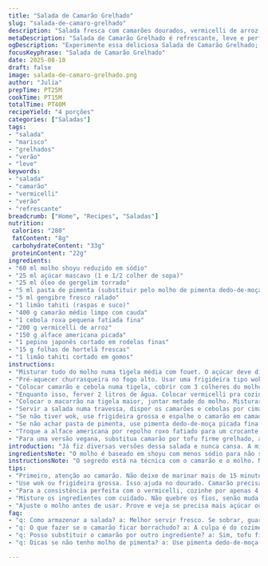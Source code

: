 ```yaml
---
title: "Salada de Camarão Grelhado"
slug: "salada-de-camaro-grelhado"
description: "Salada fresca com camarões dourados, vermicelli de arroz, pepino e hortelã, temperada com molho agridoce picante e toque de limão. Leve, crocante, aroma marcante de gengibre e óleo de gergelim tostado. Perfeita pra dias quentes, sem lactose, ovos ou nozes, flexível pra substituir ingredientes conforme despensa. Técnica simples, mas que exige atenção no ponto dos camarões e textura dos noodles. Serve 4 pessoas."
metaDescription: "Salada de Camarão Grelhado é refrescante, leve e perfeita para dias quentes. Surpreenda seus amigos com essa mistura de sabores."
ogDescription: "Experimente essa deliciosa Salada de Camarão Grelhado; um prato leve e crocante para deliciar nos dias quentes."
focusKeyphrase: "Salada de Camarão Grelhado"
date: 2025-08-10
draft: false
image: salada-de-camaro-grelhado.png
author: "Julia"
prepTime: PT25M
cookTime: PT15M
totalTime: PT40M
recipeYield: "4 porções"
categories: ["Saladas"]
tags:
- "salada"
- "marisco"
- "grelhados"
- "verão"
- "leve"
keywords:
- "salada"
- "camarão"
- "vermicelli"
- "verão"
- "refrescante"
breadcrumb: ["Home", "Recipes", "Saladas"]
nutrition: 
 calories: "280"
 fatContent: "8g"
 carbohydrateContent: "33g"
 proteinContent: "22g"
ingredients:
- "60 ml molho shoyu reduzido em sódio"
- "25 ml açúcar mascavo (1 e 1/2 colher de sopa)"
- "25 ml óleo de gergelim torrado"
- "5 ml pasta de pimenta (substituir pelo molho de pimenta dedo-de-moça fresco)"
- "5 ml gengibre fresco ralado"
- "1 limão tahiti (raspas e suco)"
- "400 g camarão médio limpo com cauda"
- "1 cebola roxa pequena fatiada fina"
- "200 g vermicelli de arroz"
- "150 g alface americana picada"
- "1 pepino japonês cortado em rodelas finas"
- "15 g folhas de hortelã frescas"
- "1 limão tahiti cortado em gomos"
instructions:
- "Misturar tudo do molho numa tigela média com fouet. O açúcar deve dissolver bem, sentir o cheiro forte do gengibre e do óleo de gergelim combinado ao cítrico do limão. Reservar."
- "Pré-aquecer churrasqueira no fogo alto. Usar uma frigideira tipo wok adaptada para fogo externo ou chapa de ferro. Isso ajuda camarão pegar aquela cor dourada rapidinho, não cozinhar demais e manter suculento."
- "Colocar camarão e cebola numa tigela, cobrir com 3 colheres do molho. Mexer com garfo, distribuir bem. O molho carameliza rápido, então colocar tudo na frigideira quente e mexer por uns 6 minutos até camarão ficar rosado, firme e a cebola translúcida levemente tostada. O barulho da fritura deve diminuir quando estiver no ponto."
- "Enquanto isso, ferver 2 litros de água. Colocar vermicelli pra cozinhar por 4 minutos, mexendo uma vez para não grudarem. Quando os fios ficarem macios e translucidos, escorrer e lavar em água fria pra estancar o cozimento. Isso mantém a textura certa, evita ficar mole."
- "Colocar o macarrão na tigela maior, juntar metade do molho. Misturar com delicadeza, evitar quebrar os fios. Colocar alface, pepino e metade da hortelã picada. Mexer devagar."
- "Servir a salada numa travessa, dispor os camarões e cebolas por cima, decorar com o resto da hortelã. Levar à mesa com gomos de limão para quem quiser apertar no prato, realçando frescor."
- "Se não tiver wok, use frigideira grossa e espalhe o camarão em camada única. Não tampe, o excesso de vapor amolece camarão e cebola."
- "Se não achar pasta de pimenta, use pimenta dedo-de-moça picada fina e um pouco de mel pra balancear o ardor."
- "Troque a alface americana por repolho roxo fatiado para um crocante diferente e cor vibrante."
- "Para uma versão vegana, substitua camarão por tofu firme grelhado, ajustando tempo de cozimento para dourar sem secar."
introduction: "Já fiz diversas versões dessa salada e nunca cansa. A mistura do camarão com o crocante da alface, a textura macia dos vermicellis, e o molho agridoce com pitada picante e a acidez do limão fazem combinação surpreendente. Camarão mal passado, suculento e levemente caramelizado com cebola roxa traz uma explosão de sabor a cada mordida. Essa receita funciona como entrada leve ou prato principal em dias quentes, ótimo para reunir amigos no churrasco com uma pegada diferente. A hortelã dá um frescor essencial e o óleo de gergelim um aroma profundo, indispensável. Experimente trocar ingredientes conforme o que tem em casa, o resultado surpreende sempre."
ingredientsNote: "O molho é baseado em shoyu com menos sódio para não salgar demais, o açúcar mascavo substitui o refinado pra trazer profundidade ao sabor caramelizado. O óleo de gergelim é essencial, o barato ou sem tostar muda tudo – substitua por óleo de amendoim se preferir. Use limão tahiti ou siciliano, as raspas trazem aroma mais intenso que o suco sozinho. A pasta de pimenta pode ser sub por pimenta fresca, ajuste o ardor ao seu paladar. Para os vegetais, pepino japonês funciona melhor que o comum pela textura fina e sabor suave. Hortelã fresca é indispensável, mas manjericão também combina no lugar se quiser variar. Vermicelli precisa ser cozido no ponto, se cozinhar demais fica mole e sem graça. Camarão, prefira fresquinho ou descongelado bem, evita água demais na frigideira."
instructionsNote: "O segredo está na técnica com o camarão e o molho. Marinar rapidamente, mas não deixar mais que 15 minutos, pois o ácido do limão pode cozinhar o camarão antes da grelha, mudando a textura. Grelhe em fogo intenso pra formar crosta dourada, mexendo pouco, até soltar cheiro de tostado e o camarão ficar sólido ao toque. O vermicelli merece atenção: cozinhar demais acaba com textura típica desse macarrão. Lavar a massa em água fria para parar o cozimento é método infalível. Misture a salada com cuidado pra não esmagar os ingredientes e libere o frescor das folhas de hortelã por último para elas não murcharem. Sempre prove o molho antes de usar; pode ser necessário ajustar açúcar ou pimenta conforme marca e qualidade dos ingredientes. Sirva rápido para aproveitar a crocância da cebola e a refrescância geral do prato. Na dúvida, usar uma frigideira convencional, o importante é o tempo e temperatura para não passar do ponto."
tips:
- "Primeiro, atenção ao camarão. Não deixe de marinar mais de 15 minutos. O ácido do limão pode mudar a textura. Prefira um camarão fresquinho. Se usar congelado, descongele bem."
- "Use wok ou frigideira grossa. Isso ajuda no dourado. Camarão precisa de calor alto e rápido. Não tampe a panela. O vapor solta a água e o camarão cozinha em vez de grelhar."
- "Para a consistência perfeita com o vermicelli, cozinhe por apenas 4 minutos. Mexa uma vez. Depois, escorra e passe em água fria imediatamente. Isso evita que fique mole."
- "Misture os ingredientes com cuidado. Não quebre os fios, senão muda a textura. Adicione a hortelã no final pra não murchar. O frescor dela é essencial para o prato."
- "Ajuste o molho antes de usar. Prove e veja se precisa mais açúcar ou um toque a mais de pimenta. Ingredientes variam. O sabor pode mudar conforme o que você tem."
faq:
- "q: Como armazenar a salada? a: Melhor servir fresco. Se sobrar, guarde na geladeira, mas prato perde frescor. Coma em até 24 horas."
- "q: O que fazer se o camarão ficar borrachudo? a: A culpa é do cozimento. Cozinhe rapidamente. Se passar do ponto, ele endurece. Assim, não deixa agua demais na frigideira."
- "q: Posso substituir o camarão por outro ingrediente? a: Sim, tofu firme funciona bem. Ajuste o tempo de grelha. O sabor é diferente, mas espinafre ou até grão-de-bico também vão bem."
- "q: Dicas se não tenho molho de pimenta? a: Use pimenta dedo-de-moça fresca. Misture com um pouco de mel. Isso acrescenta um toque único e balanceia o ardor."

---
```


